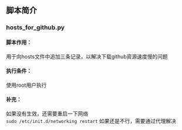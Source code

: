 ## 脚本简介

### hosts_for_github.py
#### 脚本作用：
用于向hosts文件中追加三条记录，以解决下载github资源速度慢的问题
#### 执行条件：
使用root用户执行
#### 补充：
如果没有生效，还需要重启一下网络  
```sudo /etc/init.d/networking restart```
如果还是不行，需要通过代理解决